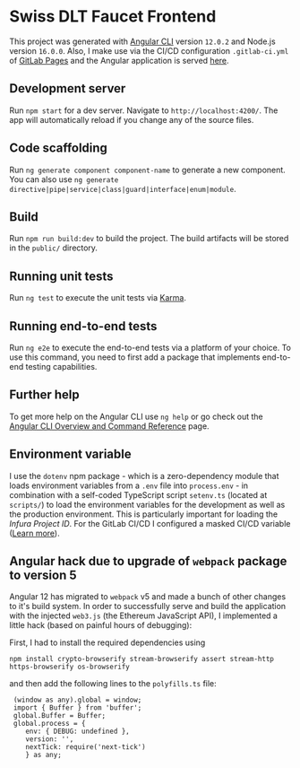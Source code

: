 # Swiss DLT Faucet Frontend
This project was generated with [Angular CLI](https://github.com/angular/angular-cli) version `12.0.2` and Node.js version `16.0.0`. Also, I make use via the CI/CD configuration `.gitlab-ci.yml` of [GitLab Pages](https://docs.gitlab.com/ee/user/project/pages/) and the Angular application is served [here](http://swissdlt.appswithlove.site/swissdlt-faucet-frontend).

## Development server
Run `npm start` for a dev server. Navigate to `http://localhost:4200/`. The app will automatically reload if you change any of the source files.

## Code scaffolding
Run `ng generate component component-name` to generate a new component. You can also use `ng generate directive|pipe|service|class|guard|interface|enum|module`.

## Build
Run `npm run build:dev` to build the project. The build artifacts will be stored in the `public/` directory.

## Running unit tests
Run `ng test` to execute the unit tests via [Karma](https://karma-runner.github.io).

## Running end-to-end tests
Run `ng e2e` to execute the end-to-end tests via a platform of your choice. To use this command, you need to first add a package that implements end-to-end testing capabilities.

## Further help
To get more help on the Angular CLI use `ng help` or go check out the [Angular CLI Overview and Command Reference](https://angular.io/cli) page.

## Environment variable
I use the `dotenv` npm package - which is a zero-dependency module that loads environment variables from a `.env` file into `process.env` -  in combination with a self-coded TypeScript script `setenv.ts` (located at `scripts/`) to load the environment variables for the development as well as the production environment. This is particularly important for loading the *Infura Project ID*. For the GitLab CI/CD I configured a masked CI/CD variable ([Learn more](https://gitlab.appswithlove.net/help/ci/variables/README#mask-a-cicd-variable)).

## Angular hack due to upgrade of `webpack` package to version 5
Angular 12 has migrated to `webpack` v5 and made a bunch of other changes to it's build system. In order to successfully serve and build the application with the injected `web3.js` (the Ethereum JavaScript API), I implemented a little hack (based on painful hours of debugging):

First, I had to install the required dependencies using
```
npm install crypto-browserify stream-browserify assert stream-http https-browserify os-browserify

```
and then add the following lines to the `polyfills.ts` file:
```
 (window as any).global = window;
 import { Buffer } from 'buffer';
 global.Buffer = Buffer;
 global.process = {
    env: { DEBUG: undefined },
    version: '',
    nextTick: require('next-tick')
    } as any;
```
